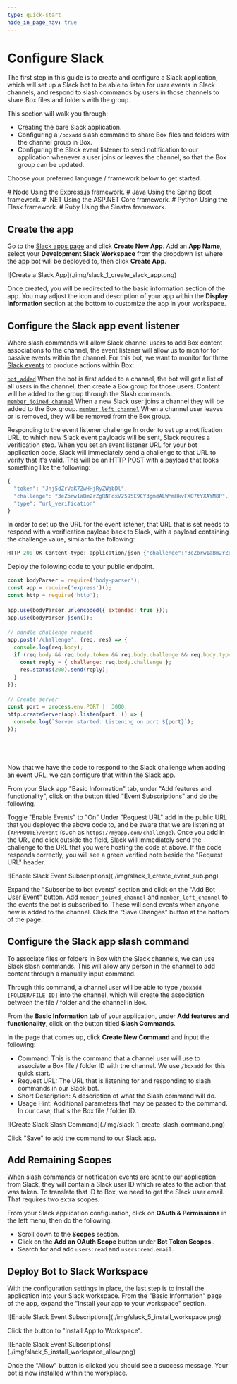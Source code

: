 ```yaml
---
type: quick-start
hide_in_page_nav: true
---
```


# Configure Slack

The first step in this guide is to create and configure a Slack application,
which will set up a Slack bot to be able to listen for user events in Slack
channels, and respond to slash commands by users in those channels to share Box
files and folders with the group.

This section will walk you through:

* Creating the bare Slack application.
* Configuring a `/boxadd` slash command to share Box files and folders with the
 channel group in Box.
* Configuring the Slack event listener to send notification to our application
 whenever a user joins or leaves the channel, so that the Box group can be
 updated.

Choose your preferred language / framework below to get started.

<Grid columns='3'>
  <Choose option='programming.platform' value='node' color='blue'>
    # Node
    Using the Express.js framework.
  </Choose>
  <Choose option='programming.platform' value='java' color='blue'>
    # Java
    Using the Spring Boot framework.
  </Choose>
  <Choose option='programming.platform' value='dotnet' color='blue'>
    # .NET
    Using the ASP.NET Core framework.
  </Choose>
</Grid>
<Grid columns='2'>
  <Choose option='programming.platform' value='python' color='blue'>
    # Python
    Using the Flask framework.
  </Choose>
  <Choose option='programming.platform' value='ruby' color='blue'>
    # Ruby
    Using the Sinatra framework.
  </Choose>
</Grid>

## Create the app

Go to the [Slack apps page][slack-apps] and click **Create New App**. Add an
**App Name**, select your **Development Slack Workspace** from the dropdown
list where the app bot will be deployed to, then click **Create App**.

<ImageFrame noborder center shadow>
  ![Create a Slack App](./img/slack_1_create_slack_app.png)
</ImageFrame>

Once created, you will be redirected to the basic information section of the
app. You may adjust the icon and description of your app within the **Display
Information** section at the bottom to customize the app in your workspace.

## Configure the Slack app event listener

Where slash commands will allow Slack channel users to add Box content 
associations to the channel, the event listener will allow us to monitor for 
passive events within the channel. For this bot, we want to monitor for three 
[Slack events][slack-events] to produce actions within Box:

[`bot_added`][slack-event-bot-added] When the bot is first added to a channel, 
the bot will get a list of all users in the channel, then create a Box group
for those users. Content will be added to the group through the Slash commands.
[`member_joined_channel`][slack-event-member-joined] When a new Slack user
joins a channel they will be added to the Box group.
[`member_left_channel`][slack-event-member-left] When a channel user leaves or 
is removed, they will be removed from the Box group.

Responding to the event listener challenge
In order to set up a notification URL, to which new Slack event payloads will 
be sent, Slack requires a verification step. When you set an event listener URL
for your bot application code, Slack will immediately send a challenge to that 
URL to verify that it's valid. This will be an HTTP POST with a payload that
looks something like the following:

```javascript
{ 
  "token": "Jhj5dZrVaK7ZwHHjRyZWjbDl", 
  "challenge": "3eZbrw1aBm2rZgRNFdxV2595E9CY3gmdALWMmHkvFXO7tYXAYM8P",
  "type": "url_verification" 
}
```

In order to set up the URL for the event listener, that URL that is set needs 
to respond with a verification payload back to Slack, with a payload containing
the challenge value, similar to the following: 

```javascript
HTTP 200 OK Content-type: application/json {"challenge":"3eZbrw1aBm2rZgRNFdxV2595E9CY3gmdALWMmHkvFXO7tYXAYM8P"}
```

Deploy the following code to your public endpoint.

<!-- markdownlint-disable line-length -->
<Choice option='programming.platform' value='node' color='none'>

```javascript
const bodyParser = require('body-parser');
const app = require('express')();
const http = require('http'); 

app.use(bodyParser.urlencoded({ extended: true }));
app.use(bodyParser.json());

// handle challenge request
app.post('/challenge', (req, res) => {
  console.log(req.body);
  if (req.body && req.body.token && req.body.challenge && req.body.type === 'url_verification') {
    const reply = { challenge: req.body.challenge };
    res.status(200).send(reply);
  }
});

// Create server
const port = process.env.PORT || 3000;
http.createServer(app).listen(port, () => {
  console.log(`Server started: Listening on port ${port}`);
});
```

</Choice>
<Choice option='programming.platform' value='java' color='none'>

```java

```

</Choice>
<Choice option='programming.platform' value='dotnet' color='none'>

```dotnet

```

</Choice>
<Choice option='programming.platform' value='python' color='none'>

```python

```

</Choice>
<Choice option='programming.platform' value='ruby' color='none'>

```ruby

```

</Choice>
<!-- markdownlint-enable line-length -->

Now that we have the code to respond to the Slack challenge when adding an 
event URL, we can configure that within the Slack app.

From your Slack app "Basic Information" tab, under "Add features and 
functionality", click on the button titled "Event Subscriptions" and do the 
following.

Toggle "Enable Events" to "On"
Under "Request URL" add in the public URL that you deployed the above code to, 
and be aware that we are listening at `{APPROUTE}/event` (such as
`https://myapp.com/challenge`).
Once you add in the URL and click outside the field, Slack will immediately 
send the challenge to the URL that you were hosting the code at above. If the
code responds correctly, you will see a green verified note beside the "Request 
URL" header.

<ImageFrame noborder center shadow>
  ![Enable Slack Event Subscriptions](./img/slack_1_create_event_sub.png)
</ImageFrame>

Expand the "Subscribe to bot events" section and click on the "Add Bot User 
Event" button.
Add `member_joined_channel` and `member_left_channel` to the events the bot is 
subscribed to. These will send events when anyone new is added to the channel.
Click the "Save Changes" button at the bottom of the page. 

## Configure the Slack app slash command

To associate files or folders in Box with the Slack channels, we can use Slack
slash commands. This will allow any person in the channel to add content
through a manually input command. 

Through this command, a channel user will be able to type `/boxadd [FOLDER/FILE
ID]` into the channel, which will create the association between the file /
folder and the channel in Box.

From the **Basic Information** tab of your application, under **Add features and
functionality**, click on the button titled **Slash Commands**. 

In the page that comes up, click **Create New Command** and input the following:

* Command: This is the command that a channel user will use to associate
 a Box file / folder ID with the channel. We use `/boxadd` for this quick start.
* Request URL: The URL that is listening for and responding to slash
 commands in our Slack bot.
* Short Description: A description of what the Slash command will do.
* Usage Hint: Additional parameters that may be passed to the command. In 
 our case, that's the Box file / folder ID.

<ImageFrame noborder center shadow>
  ![Create Slack Slash Command](./img/slack_1_create_slash_command.png)
</ImageFrame>

Click "Save" to add the command to our Slack app.

## Add Remaining Scopes

When slash commands or notification events are sent to our application from Slack, they will contain a Slack user ID which relates to the action that was taken. To translate that ID to Box, we need to get the Slack user email. That requires two extra scopes.

From your Slack application configuration, click on **OAuth & Permissions** in the left menu, then do the following.

* Scroll down to the **Scopes** section.
* Click on the **Add an OAuth Scope** button under **Bot Token Scopes**..
* Search for and add `users:read` and `users:read.email`.

## Deploy Bot to Slack Workspace

With the configuration settings in place, the last step is to install the
application into your Slack workspace. From the "Basic Information" page of the
app, expand the "Install your app to your workspace" section. 

<ImageFrame noborder center shadow>
  ![Enable Slack Event Subscriptions](./img/slack_5_install_workspace.png)
</ImageFrame>

Click the button to "Install App to Workspace".

<ImageFrame noborder center shadow>
  ![Enable Slack Event Subscriptions](./img/slack_5_install_workspace_allow.png)
</ImageFrame>

Once the "Allow" button is clicked you should see a success message. Your bot
is now installed within the workplace.

[slack-apps]: https://api.slack.com/apps
[slack-events]: https://api.slack.com/events
[slack-event-bot-added]: https://api.slack.com/events/bot_added
[slack-event-member-joined]: https://api.slack.com/events/member_joined_channel
[slack-event-member-left]: https://api.slack.com/events/member_left_channel
